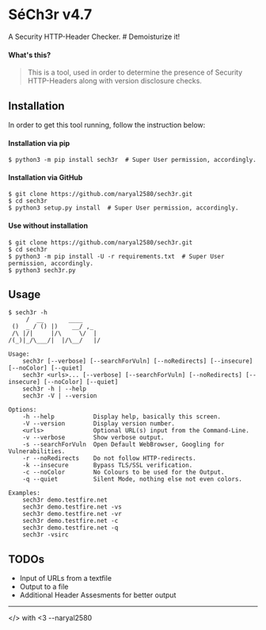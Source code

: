 # SéCh3r v4.7
A Security HTTP-Header Checker.    # Demoisturize it!



#### What's this?

> This is a tool, used in order to determine the presence of Security HTTP-Headers along with version disclosure checks.



## Installation

In order to get this tool running, follow the instruction below:

#### Installation via pip

```
$ python3 -m pip install sech3r  # Super User permission, accordingly.
```

#### Installation via GitHub

```
$ git clone https://github.com/naryal2580/sech3r.git
$ cd sech3r
$ python3 setup.py install  # Super User permission, accordingly.
```

#### Use without installation
```
$ git clone https://github.com/naryal2580/sech3r.git
$ cd sech3r
$ python3 -m pip install -U -r requirements.txt  # Super User permission, accordingly.
$ python3 sech3r.py
```



## Usage

```
$ sech3r -h
     /  __       ____
 ()  _ / () |)    __/ ,_
 /\ |/|     |/\     \/  |
/(_)|_/\___/|  |/\__/   |/

Usage:
    sech3r [--verbose] [--searchForVuln] [--noRedirects] [--insecure] [--noColor] [--quiet]
    sech3r <urls>... [--verbose] [--searchForVuln] [--noRedirects] [--insecure] [--noColor] [--quiet]
    sech3r -h | --help
    sech3r -V | --version

Options:
    -h --help           Display help, basically this screen.
    -V --version        Display version number.
    <urls>              Optional URL(s) input from the Command-Line.
    -v --verbose        Show verbose output.
    -s --searchForVuln  Open Default WebBrowser, Googling for Vulnerabilities.
    -r --noRedirects    Do not follow HTTP-redirects.
    -k --insecure       Bypass TLS/SSL verification.
    -c --noColor        No Colours to be used for the Output.
    -q --quiet          Silent Mode, nothing else not even colors.

Examples:
    sech3r demo.testfire.net
    sech3r demo.testfire.net -vs
    sech3r demo.testfire.net -vr
    sech3r demo.testfire.net -c
    sech3r demo.testfire.net -q
    sech3r -vsirc
```


## TODOs

- Input of URLs from a textfile
- Output to a file
- Additional Header Assesments for better output

----

</> with <3 --naryal2580